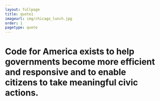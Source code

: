 ```yaml
---
layout: fullpage
title: quote1
imageurl: img/chicago_lunch.jpg
order: 1
pagetype: quote
---
```



Code for America exists to help governments become more efficient and responsive and to enable citizens to take meaningful civic actions.
================

